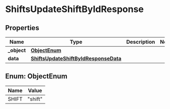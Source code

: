 

# ShiftsUpdateShiftByIdResponse


## Properties

| Name | Type | Description | Notes |
|------------ | ------------- | ------------- | -------------|
|**_object** | [**ObjectEnum**](#ObjectEnum) |  |  |
|**data** | [**ShiftsUpdateShiftByIdResponseData**](ShiftsUpdateShiftByIdResponseData.md) |  |  |



## Enum: ObjectEnum

| Name | Value |
|---- | -----|
| SHIFT | &quot;shift&quot; |



